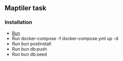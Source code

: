 ## Maptiler task

### Installation
* [Bun](https://bun.sh/)
* Run docker-compose -f docker-compose.yml up -d
* Run bun postinstall
* Run bun db:push
* Run bun db:seed